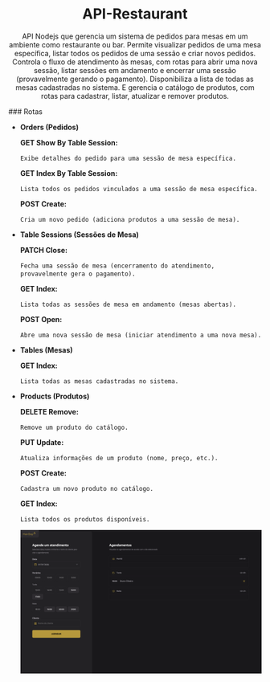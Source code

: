 <h1 align="center"> API-Restaurant </h1>

<p align="center">
API Nodejs que gerencia um sistema de pedidos para mesas em um ambiente como restaurante ou bar. Permite visualizar pedidos de uma mesa específica, listar todos os pedidos de uma sessão e criar novos pedidos. Controla o fluxo de atendimento às mesas, com rotas para abrir uma nova sessão, listar sessões em andamento e encerrar uma sessão (provavelmente gerando o pagamento). Disponibiliza a lista de todas as mesas cadastradas no sistema. E gerencia o catálogo de produtos, com rotas para cadastrar, listar, atualizar e remover produtos.
</p>
### Rotas

- **Orders (Pedidos)**

    **GET Show By Table Session:**

      Exibe detalhes do pedido para uma sessão de mesa específica.

    **GET Index By Table Session:**

      Lista todos os pedidos vinculados a uma sessão de mesa específica.

    **POST Create:**

      Cria um novo pedido (adiciona produtos a uma sessão de mesa).

- **Table Sessions (Sessões de Mesa)**

    **PATCH Close:**

      Fecha uma sessão de mesa (encerramento do atendimento, provavelmente gera o pagamento).

    **GET Index:**
  
      Lista todas as sessões de mesa em andamento (mesas abertas).

    **POST Open:**

      Abre uma nova sessão de mesa (iniciar atendimento a uma nova mesa).

- **Tables (Mesas)**

    **GET Index:**

      Lista todas as mesas cadastradas no sistema.

- **Products (Produtos)**

    **DELETE Remove:**

      Remove um produto do catálogo.

    **PUT Update:**

      Atualiza informações de um produto (nome, preço, etc.).

    **POST Create:**

      Cadastra um novo produto no catálogo.

    **GET Index:**

      Lista todos os produtos disponíveis.

  <p align="center">
  <img alt="License" src="https://github.com/brunooliveira7/Hair-day/blob/main/src/assets/Layout%20HairDay.png">
  </p>
